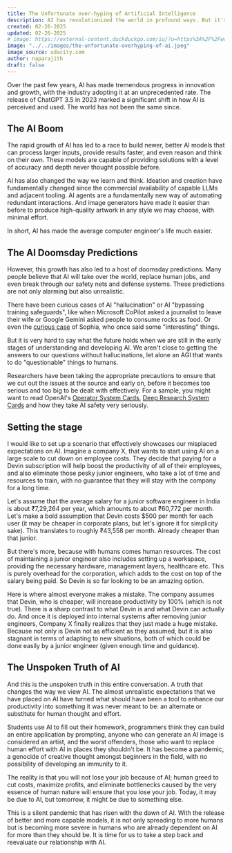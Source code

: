 ```yaml
---
title: The Unfortunate over-hyping of Artificial Intelligence
description: AI has revolutionized the world in profound ways. But it's being portrayed unfairly and in the wrong light.
created: 02-26-2025
updated: 02-26-2025
# image: https://external-content.duckduckgo.com/iu/?u=https%3A%2F%2Fwww.udacity.com%2Fblog%2Fwp-content%2Fuploads%2F2021%2F03%2FAdvanced-AI-Courses_Blog.jpeg&f=1&nofb=1&ipt=16dba86d008dd2a766ba0ff34bc6a64391a702d50b43440284cffd91d69827df&ipo=images
image: "../../images/the-unfortunate-overhyping-of-ai.jpeg"
image_source: udacity.com
author: naparajith
draft: false
---
```


Over the past few years, AI has made tremendous progress in innovation and growth, with the industry adopting it at an unprecedented rate. The release of ChatGPT 3.5 in 2023 marked a significant shift in how AI is perceived and used. The world has not been the same since.

## The AI Boom

The rapid growth of AI has led to a race to build newer, better AI models that can process larger inputs, provide results faster, and even reason and think on their own. These models are capable of providing solutions with a level of accuracy and depth never thought possible before.

AI has also changed the way we learn and think. Ideation and creation have fundamentally changed since the commercial availability of capable LLMs and adjacent tooling. AI agents are a fundamentally new way of automating redundant interactions. And image generators have made it easier than before to produce high-quality artwork in any style we may choose, with minimal effort.

In short, AI has made the average computer engineer's life much easier.

## The AI Doomsday Predictions

However, this growth has also led to a host of doomsday predictions. Many people believe that AI will take over the world, replace human jobs, and even break through our safety nets and defense systems. These predictions are not only alarming but also unrealistic.

There have been curious cases of AI "hallucination" or AI "bypassing training safeguards", like when Microsoft CoPilot asked a journalist to leave their wife or Google Gemini asked people to consume rocks as food. Or even the <a href="https://www.businessinsider.com/interview-with-sophia-ai-robot-hanson-said-it-would-destroy-humans-2017-11" target="_blank">curious case</a> of Sophia, who once said some "interesting" things.

But it is very hard to say what the future holds when we are still in the early stages of understanding and developing AI. We aren't close to getting the answers to our questions without hallucinations, let alone an AGI that wants to do "questionable" things to humans.

Researchers have been taking the appropriate precautions to ensure that we cut out the issues at the source and early on, before it becomes too serious and too big to be dealt with effectively. For a sample, you might want to read OpenAI's <a href="https://openai.com/index/operator-system-card/" target="_blank">Operator System Cards</a>, <a href="https://openai.com/index/deep-research-system-card/" target="_blank">Deep Research System Cards</a> and how they take AI safety very seriously.

## Setting the stage

I would like to set up a scenario that effectively showcases our misplaced expectations on AI. Imagine a company X, that wants to start using AI on a large scale to cut down on employee costs. They decide that paying for a Devin subscription will help boost the productivity of all of their employees, and also eliminate those pesky junior engineers, who take a lot of time and resources to train, with no guarantee that they will stay with the company for a long time.

Let's assume that the average salary for a junior software engineer in India is about ₹7,29,264 per year, which amounts to about ₹60,772 per month. Let's make a bold assumption that Devin costs $500 per month for each user (it may be cheaper in corporate plans, but let's ignore it for simplicity sake). This translates to roughly ₹43,558 per month. Already cheaper than that junior.

But there's more, because with humans comes human resources. The cost of maintaining a junior engineer also includes setting up a workspace, providing the necessary hardware, management layers, healthcare etc. This is purely overhead for the corporation, which adds to the cost on top of the salary being paid. So Devin is so far looking to be an amazing option.

Here is where almost everyone makes a mistake. The company assumes that Devin, who is cheaper, will increase productivity by 100% (which is not true). There is a sharp contrast to what Devin is and what Devin can actually do. And once it is deployed into internal systems after removing junior engineers, Company X finally realizes that they just made a huge mistake. Because not only is Devin not as efficient as they assumed, but it is also stagnant in terms of adapting to new situations, both of which could be done easily by a junior engineer (given enough time and guidance).

## The Unspoken Truth of AI

And this is the unspoken truth in this entire conversation. A truth that changes the way we view AI. The almost unrealistic expectations that we have placed on AI have turned what should have been a tool to enhance our productivity into something it was never meant to be: an alternate or substitute for human thought and effort.

Students use AI to fill out their homework, programmers think they can build an entire application by prompting, anyone who can generate an AI image is considered an artist, and the worst offenders, those who want to replace human effort with AI in places they shouldn't be. It has become a pandemic, a genocide of creative thought amongst beginners in the field, with no possibility of developing an immunity to it.

The reality is that you will not lose your job because of AI; human greed to cut costs, maximize profits, and eliminate bottlenecks caused by the very essence of human nature will ensure that you lose your job. Today, it may be due to AI, but tomorrow, it might be due to something else.

This is a silent pandemic that has risen with the dawn of AI. With the release of better and more capable models, it is not only spreading to more humans but is becoming more severe in humans who are already dependent on AI for more than they should be. It is time for us to take a step back and reevaluate our relationship with AI.
